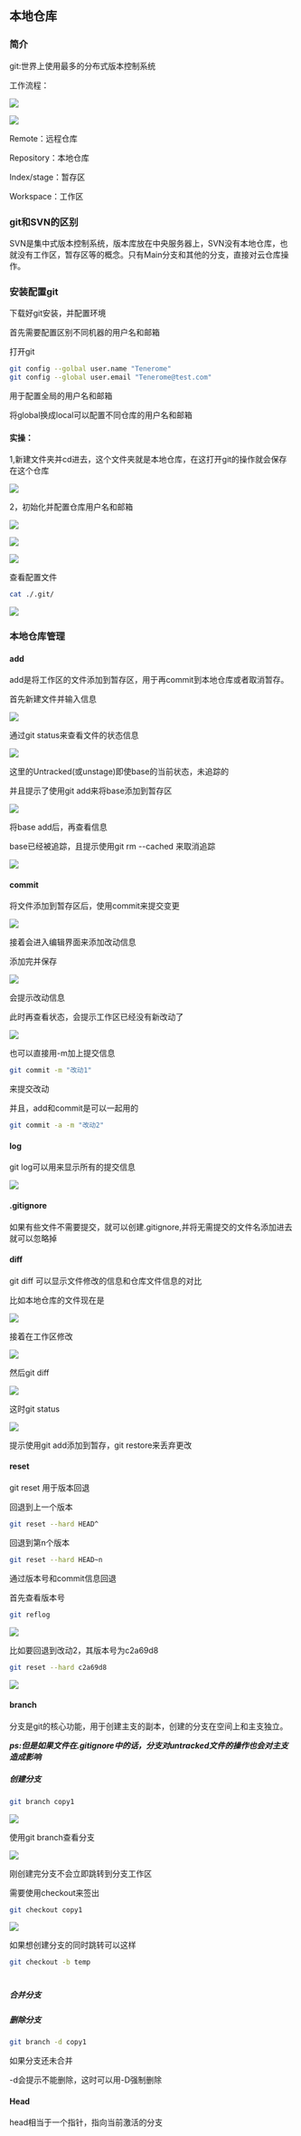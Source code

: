 ## 本地仓库

### 简介

git:世界上使用最多的分布式版本控制系统

工作流程：

![](git/pics/2022-07-08-21-39-52-image.png)

![](git/pics/2022-07-10-15-06-26-image.png)

Remote：远程仓库

Repository：本地仓库

Index/stage：暂存区

Workspace：工作区

### git和SVN的区别

SVN是集中式版本控制系统，版本库放在中央服务器上，SVN没有本地仓库，也就没有工作区，暂存区等的概念。只有Main分支和其他的分支，直接对云仓库操作。

### 安装配置git

下载好git安装，并配置环境

首先需要配置区别不同机器的用户名和邮箱

打开git

```bash
git config --golbal user.name "Tenerome"
git config --global user.email "Tenerome@test.com"
```

用于配置全局的用户名和邮箱

将global换成local可以配置不同仓库的用户名和邮箱

#### 实操：

1,新建文件夹并cd进去，这个文件夹就是本地仓库，在这打开git的操作就会保存在这个仓库

![](git/pics/2022-07-08-21-57-07-image.png)

2，初始化并配置仓库用户名和邮箱

![](git/pics/2022-07-08-21-59-43-image.png)

![](git/pics/2022-07-08-22-01-04-image.png)

![](git/pics/2022-07-08-22-01-25-image.png)

查看配置文件

```bash
cat ./.git/
```

![](git/pics/2022-07-08-22-02-43-image.png)

### 本地仓库管理

#### add

add是将工作区的文件添加到暂存区，用于再commit到本地仓库或者取消暂存。

首先新建文件并输入信息

![](git/pics/2022-07-08-22-12-31-image.png)

通过git status来查看文件的状态信息

![](git/pics/2022-07-08-22-13-18-image.png)

这里的Untracked(或unstage)即使base的当前状态，未追踪的

并且提示了使用git add来将base添加到暂存区

![](git/pics/2022-07-08-22-15-15-image.png)

将base add后，再查看信息

base已经被追踪，且提示使用git rm --cached 来取消追踪

![](git/pics/2022-07-08-22-20-06-image.png)

#### commit

将文件添加到暂存区后，使用commit来提交变更

![](git/pics/2022-07-08-22-23-57-image.png)

接着会进入编辑界面来添加改动信息

添加完并保存

![](git/pics/2022-07-08-22-25-38-image.png)

会提示改动信息

此时再查看状态，会提示工作区已经没有新改动了

![](git/pics/2022-07-08-22-32-28-image.png)

也可以直接用-m加上提交信息

```bash
git commit -m "改动1"
```

来提交改动

并且，add和commit是可以一起用的

```bash
git commit -a -m "改动2"
```

#### log

git log可以用来显示所有的提交信息

![](git/pics/2022-07-08-22-43-06-image.png)

#### .gitignore

如果有些文件不需要提交，就可以创建.gitignore,并将无需提交的文件名添加进去就可以忽略掉

#### diff

git diff 可以显示文件修改的信息和仓库文件信息的对比 

比如本地仓库的文件现在是

![](git/pics/2022-07-10-15-12-14-image.png)

接着在工作区修改

![](git/pics/2022-07-10-15-13-15-image.png)

然后git diff

![](git/pics/2022-07-10-17-10-37-image.png)

这时git status

![](git/pics/2022-07-10-17-47-36-image.png)

提示使用git add添加到暂存，git restore来丢弃更改

#### reset

git reset 用于版本回退

回退到上一个版本

```bash
git reset --hard HEAD^
```

回退到第n个版本

```bash
git reset --hard HEAD~n
```

通过版本号和commit信息回退

首先查看版本号

```bash
git reflog
```

![](git/pics/2022-07-10-17-16-38-image.png)

比如要回退到改动2，其版本号为c2a69d8

```bash
git reset --hard c2a69d8
```

![](git/pics/2022-07-10-17-19-18-image.png)

#### branch

分支是git的核心功能，用于创建主支的副本，创建的分支在空间上和主支独立。

***ps:但是如果文件在.gitignore中的话，分支对untracked文件的操作也会对主支造成影响***

##### 创建分支

```bash
git branch copy1
```

![](git/pics/2022-07-10-17-41-51-image.png)

使用git branch查看分支

![](git/pics/2022-07-10-17-50-34-image.png)

刚创建完分支不会立即跳转到分支工作区

需要使用checkout来签出

```bash
git checkout copy1
```

![](git/pics/2022-07-10-17-52-23-image.png)

如果想创建分支的同时跳转可以这样

```bash
git checkout -b temp
```

# 

##### 合并分支

##### 删除分支

```bash
git branch -d copy1
```

如果分支还未合并

-d会提示不能删除，这时可以用-D强制删除

#### Head

head相当于一个指针，指向当前激活的分支
